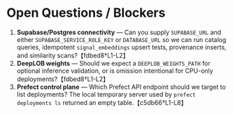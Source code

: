# Open Questions / Blockers

1. **Supabase/Postgres connectivity** — Can you supply `SUPABASE_URL` and either `SUPABASE_SERVICE_ROLE_KEY` or `DATABASE_URL` so we can run catalog queries, idempotent `signal_embeddings` upsert tests, provenance inserts, and similarity scans?【fdbed8†L1-L2】
2. **DeepLOB weights** — Should we expect a `DEEPLOB_WEIGHTS_PATH` for optional inference validation, or is omission intentional for CPU-only deployments?【fdbed8†L1-L2】
3. **Prefect control plane** — Which Prefect API endpoint should we target to list deployments? The local temporary server used by `prefect deployments ls` returned an empty table.【c5db66†L1-L8】
